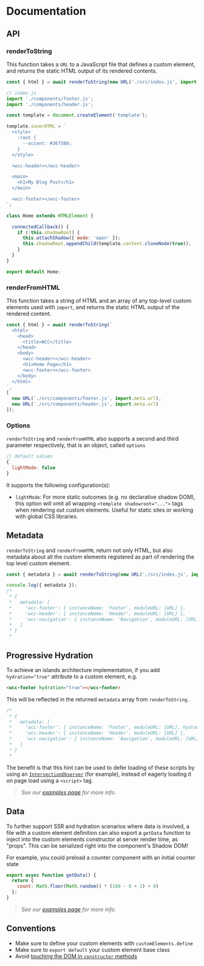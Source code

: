 # Documentation

## API

### renderToString

This function takes a `URL` to a JavaScript file that defines a custom element, and returns the static HTML output of its rendered contents.

```js
const { html } = await renderToString(new URL('./src/index.js', import.meta.url));
```

```js
// index.js
import './components/footer.js';
import './components/header.js';

const template = document.createElement('template');

template.innerHTML = `
  <style>
    :root {
      --accent: #367588;
    }
  </style>

  <wcc-header></wcc-header>

  <main>
    <h1>My Blog Post</h1>
  </main>

  <wcc-footer></wcc-footer>
`;

class Home extends HTMLElement {

  connectedCallback() {
    if (!this.shadowRoot) {
      this.attachShadow({ mode: 'open' });
      this.shadowRoot.appendChild(template.content.cloneNode(true));
    }
  }
}

export default Home;
```

### renderFromHTML

This function takes a string of HTML and an array of any top-level custom elements used with `import`, and returns the static HTML output of the rendered content.

```js
const { html } = await renderToString(`
  <html>
    <head>
      <title>WCC</title>
    </head>
    <body>
      <wcc-header></wcc-header>
      <h1>Home Page</h1>
      <wcc-footer></wcc-footer>
    </body>
  </html>
`, 
[
  new URL('./src/components/footer.js', import.meta.url),
  new URL('./src/components/header.js', import.meta.url)
]);
```

### Options

`renderToString` and `renderFromHTML` also supports a second and third parameter respectively, that is an object, called `options`
```js
// default values
{
  lightMode: false
}
```

It supports the following configuration(s):

- `lightMode`: For more static outcomes (e.g. no declarative shadow DOM), this option will omit all wrapping `<template shadowroot="...">` tags when rendering out custom elements.  Useful for static sites or working with global CSS libraries.


## Metadata

`renderToString` and `renderFromHTML` return not only HTML, but also metadata about all the custom elements registered as part of rendering the top level custom element.

```js
const { metadata } = await renderToString(new URL('./src/index.js', import.meta.url));

console.log({ metadata });
/*
 * {
 *   metadata: [
 *     'wcc-footer': { instanceName: 'Footer', moduleURL: [URL] },
 *     'wcc-header': { instanceName: 'Header', moduleURL: [URL] },
 *     'wcc-navigation': { instanceName: 'Navigation', moduleURL: [URL] }
 *   ]
 * }
 * 
```

## Progressive Hydration

To achieve an islands architecture implementation, if you add `hydration="true"` attribute to a custom element, e.g.
```html
<wcc-footer hydration="true"></wcc-footer>
```

This will be reflected in the returned `metadata` array from `renderToString`.  
```js
/*
 * {
 *   metadata: [
 *     'wcc-footer': { instanceName: 'Footer', moduleURL: [URL], hydrate: 'true' },
 *     'wcc-header': { instanceName: 'Header', moduleURL: [URL] },
 *     'wcc-navigation': { instanceName: 'Navigation', moduleURL: [URL] }
 *   ]
 * }
 * 
```

The benefit is that this hint can be used to defer loading of these scripts by using an [`IntersectionObserver`](https://developer.mozilla.org/en-US/docs/Web/API/Intersection_Observer_API) (for example), instead of eagerly loading it on page load using a `<script>` tag.

> _See our [examples page](/examples/) for more info._


## Data

To further support SSR and hydration scenarios where data is involved, a file with a custom element definition can also export a `getData` function to inject into the custom elements constructor at server render time, as "props".  This can be serialized right into the component's Shadow DOM!

For example, you could preload a counter component with an initial counter state
```js
export async function getData() {
  return {
    count: Math.floor(Math.random() * (100 - 0 + 1) + 0)
  };
}
```

> _See our [examples page](/examples/) for more info._

## Conventions

- Make sure to define your custom elements with `customElements.define`
- Make sure to `export default` your custom element base class
- Avoid [touching the DOM in `constructor` methods](https://twitter.com/techytacos/status/1514029967981494280)